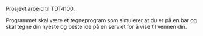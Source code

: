 Prosjekt arbeid til TDT4100.

Programmet skal være et tegneprogram som simulerer at du er på en bar og skal tegne din nyeste og beste ide på en serviet for å vise til vennen din.